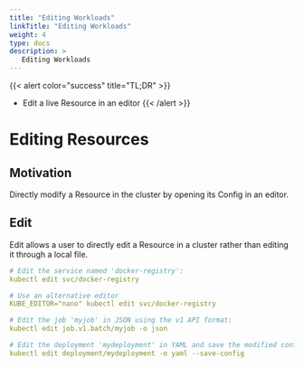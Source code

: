 ```yaml
---
title: "Editing Workloads"
linkTitle: "Editing Workloads"
weight: 4
type: docs
description: >
   Editing Workloads
---
```



{{< alert color="success" title="TL;DR" >}}
- Edit a live Resource in an editor
{{< /alert >}}

# Editing Resources

## Motivation

Directly modify a Resource in the cluster by opening its Config in an editor.

## Edit

Edit allows a user to directly edit a Resource in a cluster rather than
editing it through a local file.

```yaml
# Edit the service named 'docker-registry':
kubectl edit svc/docker-registry
```

```yaml
# Use an alternative editor
KUBE_EDITOR="nano" kubectl edit svc/docker-registry
```

```yaml
# Edit the job 'myjob' in JSON using the v1 API format:
kubectl edit job.v1.batch/myjob -o json
```

```yaml
# Edit the deployment 'mydeployment' in YAML and save the modified config in its annotation:
kubectl edit deployment/mydeployment -o yaml --save-config
```
